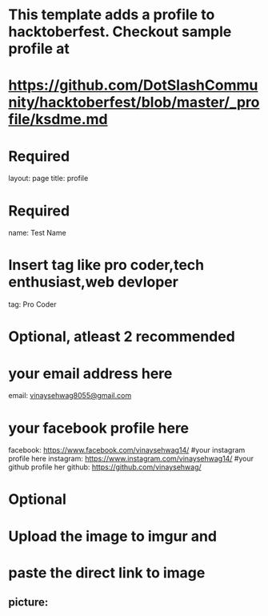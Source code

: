 # This template adds a profile to hacktoberfest. Checkout sample profile at
# https://github.com/DotSlashCommunity/hacktoberfest/blob/master/_profile/ksdme.md

# Required
layout: page
title: profile

# Required
name: Test Name
# Insert tag like pro coder,tech enthusiast,web devloper
tag: Pro Coder

# Optional, atleast 2 recommended

# your email address here
email: vinaysehwag8055@gmail.com
# your facebook profile here
facebook: https://www.facebook.com/vinaysehwag14/
#your instagram profile here
instagram: https://www.instagram.com/vinaysehwag14/
#your github profile her
github:  https://github.com/vinaysehwag/
 

# Optional
# Upload the image to imgur and
# paste the direct link to image
picture: 
---
